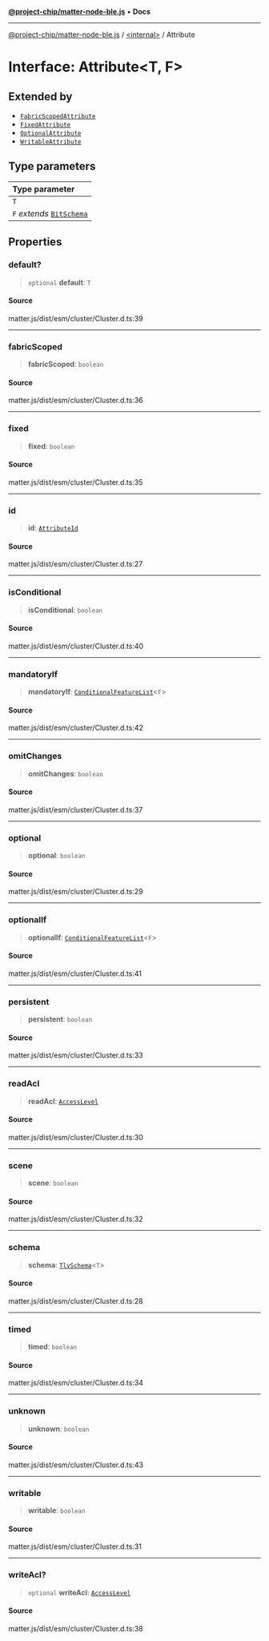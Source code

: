 [**@project-chip/matter-node-ble.js**](../../README.md) • **Docs**

***

[@project-chip/matter-node-ble.js](../../globals.md) / [\<internal\>](../README.md) / Attribute

# Interface: Attribute\<T, F\>

## Extended by

- [`FabricScopedAttribute`](FabricScopedAttribute.md)
- [`FixedAttribute`](FixedAttribute.md)
- [`OptionalAttribute`](OptionalAttribute.md)
- [`WritableAttribute`](WritableAttribute.md)

## Type parameters

| Type parameter |
| :------ |
| `T` |
| `F` *extends* [`BitSchema`](../README.md#bitschema) |

## Properties

### default?

> `optional` **default**: `T`

#### Source

matter.js/dist/esm/cluster/Cluster.d.ts:39

***

### fabricScoped

> **fabricScoped**: `boolean`

#### Source

matter.js/dist/esm/cluster/Cluster.d.ts:36

***

### fixed

> **fixed**: `boolean`

#### Source

matter.js/dist/esm/cluster/Cluster.d.ts:35

***

### id

> **id**: [`AttributeId`](../README.md#attributeid)

#### Source

matter.js/dist/esm/cluster/Cluster.d.ts:27

***

### isConditional

> **isConditional**: `boolean`

#### Source

matter.js/dist/esm/cluster/Cluster.d.ts:40

***

### mandatoryIf

> **mandatoryIf**: [`ConditionalFeatureList`](../README.md#conditionalfeaturelistf)\<`F`\>

#### Source

matter.js/dist/esm/cluster/Cluster.d.ts:42

***

### omitChanges

> **omitChanges**: `boolean`

#### Source

matter.js/dist/esm/cluster/Cluster.d.ts:37

***

### optional

> **optional**: `boolean`

#### Source

matter.js/dist/esm/cluster/Cluster.d.ts:29

***

### optionalIf

> **optionalIf**: [`ConditionalFeatureList`](../README.md#conditionalfeaturelistf)\<`F`\>

#### Source

matter.js/dist/esm/cluster/Cluster.d.ts:41

***

### persistent

> **persistent**: `boolean`

#### Source

matter.js/dist/esm/cluster/Cluster.d.ts:33

***

### readAcl

> **readAcl**: [`AccessLevel`](../enumerations/AccessLevel.md)

#### Source

matter.js/dist/esm/cluster/Cluster.d.ts:30

***

### scene

> **scene**: `boolean`

#### Source

matter.js/dist/esm/cluster/Cluster.d.ts:32

***

### schema

> **schema**: [`TlvSchema`](../classes/TlvSchema.md)\<`T`\>

#### Source

matter.js/dist/esm/cluster/Cluster.d.ts:28

***

### timed

> **timed**: `boolean`

#### Source

matter.js/dist/esm/cluster/Cluster.d.ts:34

***

### unknown

> **unknown**: `boolean`

#### Source

matter.js/dist/esm/cluster/Cluster.d.ts:43

***

### writable

> **writable**: `boolean`

#### Source

matter.js/dist/esm/cluster/Cluster.d.ts:31

***

### writeAcl?

> `optional` **writeAcl**: [`AccessLevel`](../enumerations/AccessLevel.md)

#### Source

matter.js/dist/esm/cluster/Cluster.d.ts:38
